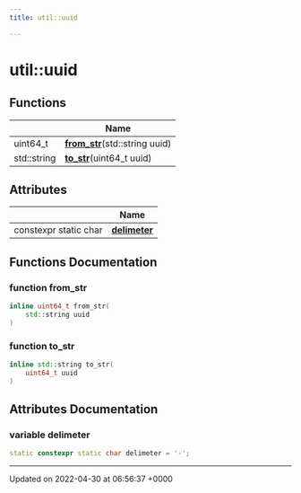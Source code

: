 ```yaml
---
title: util::uuid

---
```


# util::uuid



## Functions

|                | Name           |
| -------------- | -------------- |
| uint64_t | **[from_str](Namespaces/namespaceutil_1_1uuid.md#function-from-str)**(std::string uuid) |
| std::string | **[to_str](Namespaces/namespaceutil_1_1uuid.md#function-to-str)**(uint64_t uuid) |

## Attributes

|                | Name           |
| -------------- | -------------- |
| constexpr static char | **[delimeter](Namespaces/namespaceutil_1_1uuid.md#variable-delimeter)**  |


## Functions Documentation

### function from_str

```cpp
inline uint64_t from_str(
    std::string uuid
)
```


### function to_str

```cpp
inline std::string to_str(
    uint64_t uuid
)
```



## Attributes Documentation

### variable delimeter

```cpp
static constexpr static char delimeter = '-';
```





-------------------------------

Updated on 2022-04-30 at 06:56:37 +0000
